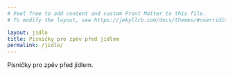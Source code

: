 ```yaml
---
# Feel free to add content and custom Front Matter to this file.
# To modify the layout, see https://jekyllrb.com/docs/themes/#overriding-theme-defaults

layout: jidlo
title: Písničky pro zpěv před jídlem
permalink: /jidlo/
---
```


Písničky pro zpěv před jídlem.
